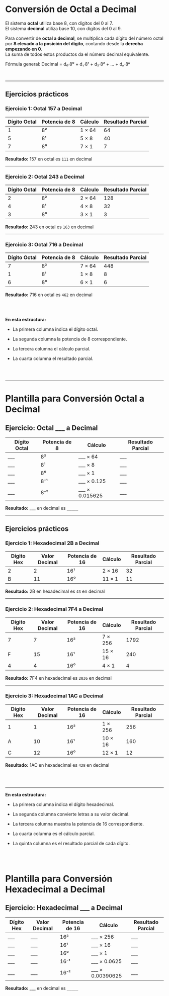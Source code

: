# Conversión de Octal a Decimal

El sistema **octal** utiliza base 8, con dígitos del 0 al 7.  
El sistema **decimal** utiliza base 10, con dígitos del 0 al 9.  

Para convertir de **octal a decimal**, se multiplica cada dígito del número octal por **8 elevado a la posición del dígito**, contando desde la **derecha empezando en 0**.  
La suma de todos estos productos da el número decimal equivalente.

Fórmula general: Decimal = d₀·8⁰ + d₁·8¹ + d₂·8² + ... + dₙ·8ⁿ 

<br>


---

## Ejercicios prácticos

### Ejercicio 1: Octal 157 a Decimal

| Dígito Octal | Potencia de 8 | Cálculo       | Resultado Parcial |
|--------------|---------------|---------------|-----------------|
| 1            | 8²            | 1 × 64        | 64              |
| 5            | 8¹            | 5 × 8         | 40              |
| 7            | 8⁰            | 7 × 1         | 7               |

**Resultado:** 157 en octal es `111` en decimal

---

### Ejercicio 2: Octal 243 a Decimal

| Dígito Octal | Potencia de 8 | Cálculo       | Resultado Parcial |
|--------------|---------------|---------------|-----------------|
| 2            | 8²            | 2 × 64        | 128             |
| 4            | 8¹            | 4 × 8         | 32              |
| 3            | 8⁰            | 3 × 1         | 3               |

**Resultado:** 243 en octal es `163` en decimal

---

### Ejercicio 3: Octal 716 a Decimal

| Dígito Octal | Potencia de 8 | Cálculo       | Resultado Parcial |
|--------------|---------------|---------------|-----------------|
| 7            | 8²            | 7 × 64        | 448             |
| 1            | 8¹            | 1 × 8         | 8               |
| 6            | 8⁰            | 6 × 1         | 6               |

**Resultado:** 716 en octal es `462` en decimal

<br><br>


**En esta estructura:**

- La primera columna indica el dígito octal.

- La segunda columna la potencia de 8 correspondiente.

- La tercera columna el cálculo parcial.

- La cuarta columna el resultado parcial.


<br><br>

---


# Plantilla para Conversión Octal a Decimal

## Ejercicio: Octal ___ a Decimal

| Dígito Octal | Potencia de 8 | Cálculo       | Resultado Parcial |
|--------------|---------------|---------------|-----------------|
| ___          | 8²            | ___ × 64      | ___             |
| ___          | 8¹            | ___ × 8       | ___             |
| ___          | 8⁰            | ___ × 1       | ___             |
| ___          | 8⁻¹           | ___ × 0.125   | ___             |
| ___          | 8⁻²           | ___ × 0.015625| ___             |

**Resultado:** ___ en decimal es `_____`


---

## Ejercicios prácticos

### Ejercicio 1: Hexadecimal 2B a Decimal

| Dígito Hex | Valor Decimal | Potencia de 16 | Cálculo       | Resultado Parcial |
|------------|---------------|----------------|---------------|-----------------|
| 2          | 2             | 16¹            | 2 × 16        | 32              |
| B          | 11            | 16⁰            | 11 × 1        | 11              |

**Resultado:** 2B en hexadecimal es `43` en decimal

---

### Ejercicio 2: Hexadecimal 7F4 a Decimal

| Dígito Hex | Valor Decimal | Potencia de 16 | Cálculo       | Resultado Parcial |
|------------|---------------|----------------|---------------|-----------------|
| 7          | 7             | 16²            | 7 × 256       | 1792            |
| F          | 15            | 16¹            | 15 × 16       | 240             |
| 4          | 4             | 16⁰            | 4 × 1         | 4               |

**Resultado:** 7F4 en hexadecimal es `2036` en decimal

---

### Ejercicio 3: Hexadecimal 1AC a Decimal

| Dígito Hex | Valor Decimal | Potencia de 16 | Cálculo       | Resultado Parcial |
|------------|---------------|----------------|---------------|-----------------|
| 1          | 1             | 16²            | 1 × 256       | 256             |
| A          | 10            | 16¹            | 10 × 16       | 160             |
| C          | 12            | 16⁰            | 12 × 1        | 12              |

**Resultado:** 1AC en hexadecimal es `428` en decimal

<br><br>

---


**En esta estructura:**

- La primera columna indica el dígito hexadecimal.

- La segunda columna convierte letras a su valor decimal.

- La tercera columna muestra la potencia de 16 correspondiente.

- La cuarta columna es el cálculo parcial.

- La quinta columna es el resultado parcial de cada dígito.


<br><br>


# Plantilla para Conversión Hexadecimal a Decimal

## Ejercicio: Hexadecimal ___ a Decimal

| Dígito Hex | Valor Decimal | Potencia de 16 | Cálculo       | Resultado Parcial |
|------------|---------------|----------------|---------------|-----------------|
| ___        | ___           | 16²            | ___ × 256     | ___             |
| ___        | ___           | 16¹            | ___ × 16      | ___             |
| ___        | ___           | 16⁰            | ___ × 1       | ___             |
| ___        | ___           | 16⁻¹           | ___ × 0.0625  | ___             |
| ___        | ___           | 16⁻²           | ___ × 0.00390625 | ___          |

**Resultado:** ___ en decimal es `_____`